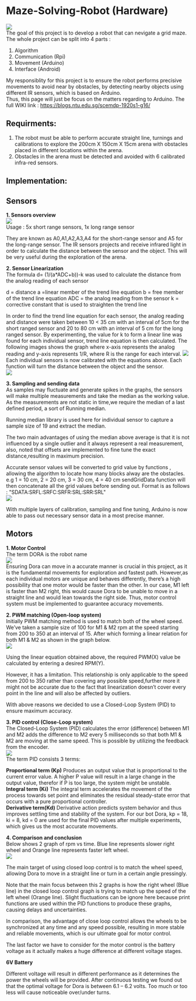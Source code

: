 # Maze-Solving-Robot (Hardware)
![](Images/Dora.gif) <br/>
The goal of this project is to develop a robot that can nevigate a grid maze.
The whole project can be split into 4 parts :
1. Algorithm
2. Communication (Rpi)
3. Movement (Arduino)
4. Interface (Android)

My responsiblity for this project is to ensure the robot performs precisive movements to avoid near by obstacles,
by detecting nearby objects using different IR sensors, which is based on Arduino. </br>
Thus, this page will just be focus on the matters regarding to Arduino.
The full WIKI link : https://blogs.ntu.edu.sg/scemdp-1920s1-g16/

## Requirments:
1. The robot must be able to perform accurate straight line, turnings and calibrations to explore the 200cm X 150cm X 15cm arena with obstacles placed in different locations within the arena.
2. Obstacles in the arena must be detected and avoided with 6 calibrated infra-red sensors.

## Implementation:
## Sensors
**1. Sensors overview**</br>
![](Images/sensors.PNG)<br/>
Usage : 5x short range sensors, 1x long range sensor

They are known as A0,A1,A2,A3,A4 for the short-range sensor and A5 for the long-range sensor. The IR sensors projects and receive infrared light in order to calculate the distance between the sensor and the object. This will be very useful during the exploration of the arena.

**2. Sensor Linearization**<br/>
The formula  d= (1/(a*ADC+b))-k was used to calculate the distance from the analog reading of each sensor

d = distance
a =linear member of the trend line equation
b = free member of the trend line equation
ADC = the analog reading from the sensor
k = corrective constant that is used to straighten the trend line

In order to find the trend line equation for each sensor, the analog reading and distance were taken between 10 < 35 cm with an interval of 5cm for the short ranged sensor and 20 to 80 cm with an interval of 5 cm for the long ranged sensor. By experimenting, the value for k to form a linear line was found for each individual sensor, trend line equation is then calculated. The following images shows the graph where x-axis represents the analog reading and y-axis represents 1/R, where R is the range for each interval.
![](Images/Linearization.PNG)<br/>
Each individual sensors is now calibrated with the equations above. Each function will turn the distance between the object and the sensor.<br/>
![](Images/Calibration.PNG)<br/>

**3. Sampling and sending data**<br/>
As samples may fluctuate and generate spikes in the graphs, the sensors will make multiple measurements and take the median as the working value. As the measurements are not static in time,we require the median of a last defined period, a sort of Running median.

Running median library is used here for individual sensor to capture a sample size of 19 and extract the median.

The two main advantages of using the median above average is that it is not influenced by a single outlier and it always represent a real measurement, also, noted that offsets are implemented to fine tune the exact distance,resulting in maximum precision.



Accurate sensor values will be converted to grid value by functions , allowing the algorithm to locate how many blocks alway are the obstacles.
e.g 1 = 10 cm, 2 = 20 cm, 3 = 30 cm, 4 = 40 cm
sendGridData function will then concatenate all the grid values before sending out. Format is as follows : "SDATA:SRFL:SRFC:SRFR:SRL:SRR:SRL" <br/>
![](Images/Sendgrid.PNG)<br/>


With multiple layers of calibration, sampling and fine tuning, Arduino is now able to pass out necessary sensor data in a most precise manner.<br/>
## Motors
**1. Motor Control** <br/>
The term DORA is the robot name<br/>
![](Images/motor.PNG)<br/>
Ensuring Dora can move in a accurate manner is crucial in this project, as it is the fundamental movements for exploration and fastest path. However,as each individual motors are unique and behaves differently, there’s a high possibility that one motor would be faster than the other. In our case, M1 left is faster than M2 right, this would cause Dora to be unable to move in a straight line and would lean towards the right side. Thus, motor control system must be implemented to guarantee accuracy movements.

**2. PWM matching (Open-loop system)**<br/>
Initially PWM matching method is used to match both of the wheel speed.  We’ve taken a sample size of 100 for M1 & M2 rpm at the speed starting from 200 to 350 at an interval of 15. After which forming a linear relation for both M1 & M2 as shown in the graph below.<br/>
![](Images/rpm.PNG)<br/>

Using the linear equation obtained above, the required PWM(X) value be calculated by entering a desired RPM(Y).

However, it has a limitation. This relationship is only applicable to the speed from 200 to 350 rather than covering any possible speed,further more it might not be accurate due to the fact that linearization doesn’t cover every point in the line and will also be affected by outliers.

With above reasons we decided to use a Closed-Loop System (PID) to ensure maximum accuracy.

**3. PID control (Close-Loop system)**<br/>
The Closed-Loop System (PID) calculates the error (difference) between M1 and M2 adds the difference to M2 every 5 milliseconds so that both M1 & M2 are moving at the same speed. This is possible by utilizing the feedback from the encoder.<br/>
![](Images/pid.PNG)<br/>
The term PID consists 3 terms:

**Proportional term  (Kp)**
Produces an output value that is proportional to the current error value. A higher P value will result in a large change in the output value, therefor if  P is too large, the system might be unstable.<br/>
**Integral term (Ki)**
The integral term accelerates the movement of the process towards set point and eliminates the residual steady-state error that occurs with a pure proportional controller.<br/>
**Derivative term(Kd)**
Derivative action predicts system behavior and thus improves settling time and stability of the system.
For our bot Dora, kp = 18, ki = 8, kd = 0 are used for the final PID values after multiple experiments, which gives us the most accurate movements.<br/>

**4. Comparison and conclusion**<br/>
Below shows 2 graph of rpm vs time.  Blue line represents slower right wheel and Orange line represents faster left wheel.<br/>
![](Images/compare.PNG)<br/>

The main target of using closed loop control is to match the wheel speed, allowing Dora to move in a straight line or turn in a certain angle pressingly.

Note that the main focus between this 2 graphs is how the right wheel (Blue line) in the closed loop control graph is trying to match up the speed of the left wheel (Orange line). Slight fluctuations can be ignore here because print functions are used within the PID functions to produce these graphs, causing delays and uncertainties.

In comparison, the advantage of close loop control allows the wheels to be synchronized at any time and any speed possible, resulting in more stable and reliable movements, which is our ultimate goal for motor control.

The last factor we have to consider for the motor control is the battery voltage as it actually makes a huge difference at different voltage stages.

**6V Battery**

Different voltage will result in different performance as it determines the power the wheels will be provided. After continuous testing we found out that the optimal voltage for Dora is between 6.1 – 6.2 volts. Too much or too less will cause noticeable over/under turns.
